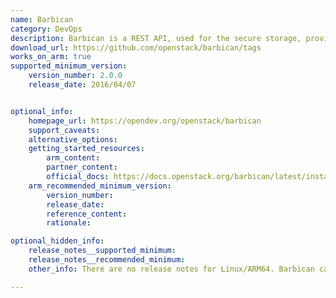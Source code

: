 ```yaml
---
name: Barbican
category: DevOps
description: Barbican is a REST API, used for the secure storage, provisioning, and management of secrets.
download_url: https://github.com/openstack/barbican/tags
works_on_arm: true
supported_minimum_version:
    version_number: 2.0.0
    release_date: 2016/04/07


optional_info:
    homepage_url: https://opendev.org/openstack/barbican
    support_caveats:
    alternative_options:
    getting_started_resources:
        arm_content:
        partner_content:
        official_docs: https://docs.openstack.org/barbican/latest/install/install-ubuntu.html#install-and-configure-components
    arm_recommended_minimum_version:
        version_number:
        release_date:
        reference_content:
        rationale:

optional_hidden_info:
    release_notes__supported_minimum:
    release_notes__recommended_minimum:
    other_info: There are no release notes for Linux/ARM64. Barbican can be installed via "apt-get install barbican-api barbican-keystone-listener barbican-worker" with minimum version 2.0.0 on Ubuntu Xenial, and version 14.0.0 on Ubuntu Jammy. Packages aren't found on Ubuntu Trusty apt list.

---
```

